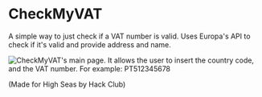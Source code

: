 # CheckMyVAT
A simple way to just check if a VAT number is valid. Uses Europa's API to check if it's valid and provide address and name.

![CheckMyVAT's main page. It allows the user to insert the country code, and the VAT number. For example: PT512345678](https://cloud-4c92j81iu-hack-club-bot.vercel.app/0image.png "Simply the main page.")

(Made for High Seas by Hack Club)
